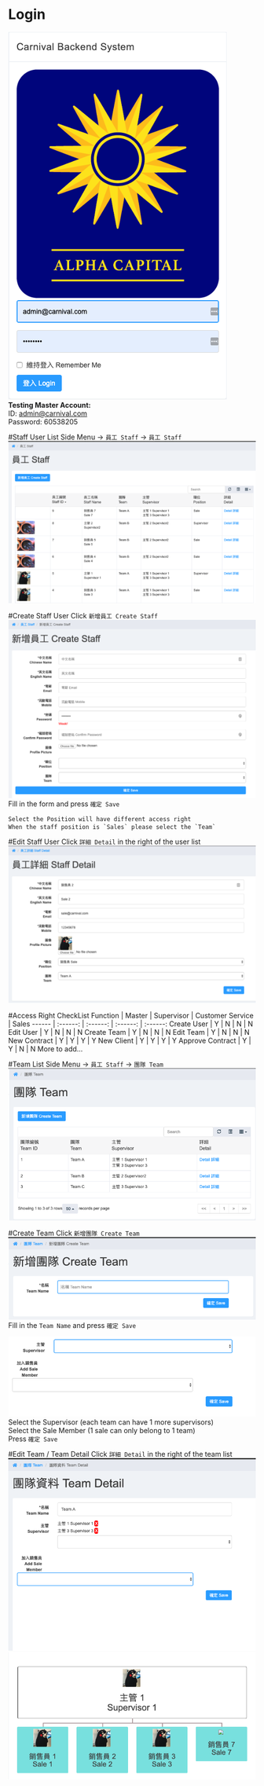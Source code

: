 # Login 

![Screenshot](images/login.png)  
**Testing Master Account:**  
ID: admin@carnival.com  
Password: 60538205  

#Staff User List
Side Menu -> `員工 Staff` -> `員工 Staff`  
![Screenshot](images/createUser2.png)  

#Create Staff User
Click `新增員工 Create Staff`
![Screenshot](images/createUser3.png)  
Fill in the form and press `確定 Save`

```
Select the Position will have different access right  
When the staff position is `Sales` please select the `Team`
```

#Edit Staff User
Click `詳細 Detail` in the right of the user list
![Screenshot](images/createUser4.png)  


#Access Right CheckList
Function | Master | Supervisor | Customer Service | Sales
------ | :------: | :------: | :------: | :------:
Create User | Y | N | N | N
Edit User | Y | N | N | N
Create Team | Y | N | N | N
Edit Team | Y | N | N | N
New Contract | Y | Y | Y | Y
New Client | Y | Y | Y | Y
Approve Contract | Y | Y | N | N
More to add...

#Team List
Side Menu -> `員工 Staff` -> `團隊 Team`
![Screenshot](images/team1.png)  

#Create Team
Click `新增團隊 Create Team`
![Screenshot](images/team2.png)  
Fill in the `Team Name` and press `確定 Save`  

![Screenshot](images/team3.png)  
Select the Supervisor (each team can have 1 more supervisors)  
Select the Sale Member (1 sale can only belong to 1 team)  
Press `確定 Save`  

#Edit Team / Team Detail
Click `詳細 Detail` in the right of the team list
![Screenshot](images/team4.png)  
![Screenshot](images/team5.png)  
